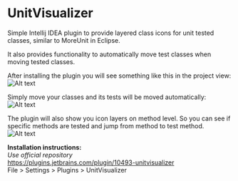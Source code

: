 # UnitVisualizer
<!-- Plugin description -->
Simple Intellij IDEA plugin to provide layered class icons for unit tested classes, similar to MoreUnit in Eclipse.  
 
It also provides functionality to automatically move test classes when moving tested classes.
<!-- Plugin description end -->

After installing the plugin you will see something like this in the project view:  
![Alt text](/src/test/resources/screenshots/Screenshot1.png?raw=true "Screenshot 1")

Simply move your classes and its tests will be moved automatically:  
![Alt text](/src/test/resources/screenshots/Screenshot2.gif?raw=true "Screenshot 2")  

The plugin will also show you icon layers on method level. So you can see if specific methods are tested and jump from method to test method.  
![Alt text](/src/test/resources/screenshots/Screenshot3.gif?raw=true "Screenshot 3")   
  
  
**Installation instructions:**  
*Use official repository*  
https://plugins.jetbrains.com/plugin/10493-unitvisualizer  
File > Settings > Plugins > UnitVisualizer
